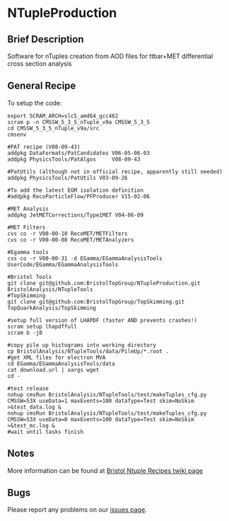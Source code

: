 NTupleProduction
================

## Brief Description
Software for nTuples creation from AOD files for ttbar+MET differential cross section analysis

## General Recipe

To setup the code:

```
export SCRAM_ARCH=slc5_amd64_gcc462
scram p -n CMSSW_5_3_5_nTuple_v9a CMSSW_5_3_5
cd CMSSW_5_3_5_nTuple_v9a/src
cmsenv

#PAT recipe (V08-09-43)
addpkg DataFormats/PatCandidates V06-05-06-03
addpkg PhysicsTools/PatAlgos     V08-09-43

#PatUtils (although not in official recipe, apparently still needed)
addpkg PhysicsTools/PatUtils V03-09-26

#To add the latest EGM isolation definition
#addpkg RecoParticleFlow/PFProducer V15-02-06

#MET Analysis
addpkg JetMETCorrections/Type1MET V04-06-09

#MET Filters
cvs co -r V00-00-10 RecoMET/METFilters
cvs co -r V00-00-08 RecoMET/METAnalyzers

#Egamma tools
cvs co -r V00-00-31 -d EGamma/EGammaAnalysisTools UserCode/EGamma/EGammaAnalysisTools

#Bristol Tools
git clone git@github.com:BristolTopGroup/NTupleProduction.git BristolAnalysis/NTupleTools
#TopSkimming
git clone git@github.com:BristolTopGroup/TopSkimming.git TopQuarkAnalysis/TopSkimming

#setup full version of LHAPDF (faster AND prevents crashes!)
scram setup lhapdffull
scram b -j8

#copy pile up histograms into working directory
cp BristolAnalysis/NTupleTools/data/PileUp/*.root .
#get XML files for electron MVA
cd EGamma/EGammaAnalysisTools/data
cat download.url | xargs wget
cd - 

#test release
nohup cmsRun BristolAnalysis/NTupleTools/test/makeTuples_cfg.py CMSSW=53X useData=1 maxEvents=100 dataType=Test skim=NoSkim >&test_data.log &
nohup cmsRun BristolAnalysis/NTupleTools/test/makeTuples_cfg.py CMSSW=53X useData=0 maxEvents=100 dataType=Test skim=NoSkim >&test_mc.log &
#wait until tasks finish
```


## Notes
More information can be found at [Bristol Ntuple Recipes twiki page](https://twiki.cern.ch/twiki/bin/view/CMS/BristolNTuplerRecipes)

## Bugs
Please report any problems on our [issues page](https://github.com/BristolTopGroup/NTupleProduction/issues).
